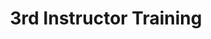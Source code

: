 ---
title: "3rd Instructor Training"
layout: single
menu: "main"
start: 2018-03-05 09:00:00 EST
end: 2017-03-06 16:30:00 EST
location: "UF Informatics Institute"
website: "https://fmichonneau.github.io/2018-03-05-UF-ttt/"
topics: "* Evidence-based Teaching Practices * Positive and Inclusive Environments * Pedagogy * Community Building *"
---